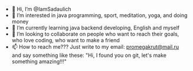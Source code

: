 - 👋 Hi, I’m @IamSadaulich
- 👀 I’m interested in java programming, sport, meditation, yoga, and doing money
- 🌱 I’m currently learning java backend developing, English and myself
- 💞️ I’m looking to collaborate on people who want to reach their goals, who love coding, who want to make a friend
- 📫 How to reach me??? Just write to my email: promegakrut@mail.ru and say something like these: 
"Hi, I found you on git, let's make something amazing!!!"

<!---
IamSadaulich/IamSadaulich is a ✨ special ✨ repository because its `README.md` (this file) appears on your GitHub profile.
You can click the Preview link to take a look at your changes.
--->
